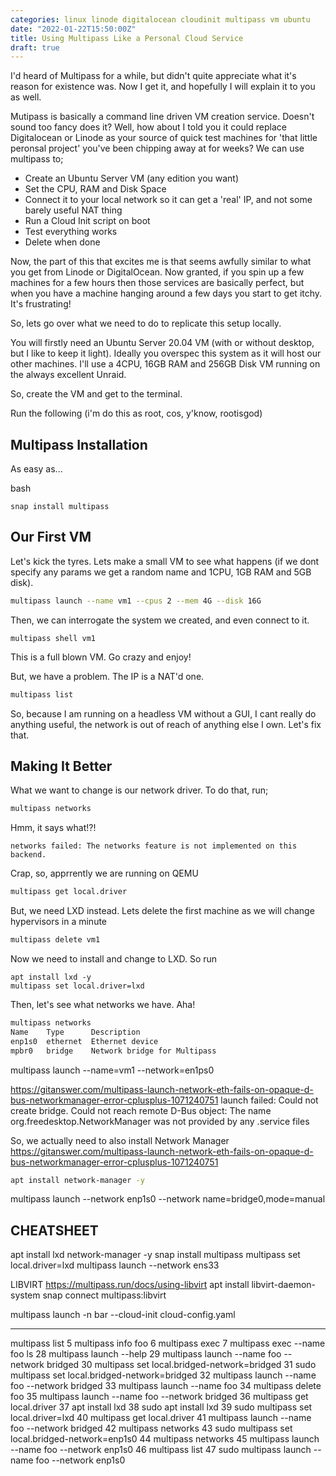 ```yaml
---
categories: linux linode digitalocean cloudinit multipass vm ubuntu
date: "2022-01-22T15:50:00Z"
title: Using Multipass Like a Personal Cloud Service
draft: true
---
```


I'd heard of Multipass for a while, but didn't quite appreciate what it's reason for existence was. Now I get it, and hopefully I will explain it to you as well.

Mutipass is basically a command line driven VM creation service. Doesn't sound too fancy does it? Well, how about I told you it could replace Digitalocean or Linode as your source of quick test machines for 'that little peronsal project' you've been chipping away at for weeks? We can use multipass to;
- Create an Ubuntu Server VM (any edition you want)
- Set the CPU, RAM and Disk Space
- Connect it to your local network so it can get a 'real' IP, and not some barely useful NAT thing
- Run a Cloud Init script on boot
- Test everything works
- Delete when done

Now, the part of this that excites me is that seems awfully similar to what you get from Linode or DigitalOcean. Now granted, if you spin up a few machines for a few hours then those services are basically perfect, but when you have a machine hanging around a few days you start to get itchy. It's frustrating!

So, lets go over what we need to do to replicate this setup locally. 

You will firstly need an Ubuntu Server 20.04 VM (with or without desktop, but I like to keep it light). Ideally you overspec this system as it will host our other machines. I'll use a 4CPU, 16GB RAM and 256GB Disk VM running on the always excellent Unraid.

So, create the VM and get to the terminal.

Run the following (i'm do this as root, cos, y'know, rootisgod)


## Multipass Installation

As easy as...

bash
``` 
snap install multipass
```
## Our First VM

Let's kick the tyres. Lets make a small VM to see what happens (if we dont specify any params we get a random name and 1CPU, 1GB RAM and 5GB disk).

```bash
multipass launch --name vm1 --cpus 2 --mem 4G --disk 16G
```

Then, we can interrogate the system we created, and even connect to it.

```
multipass shell vm1
```

This is a full blown VM. Go crazy and enjoy!


But, we have a problem. The IP is a NAT'd one.

```bash
multipass list
```

So, because I am running on a headless VM without a GUI, I cant really do anything useful, the network is out of reach of anything else I own. Let's fix that.

## Making It Better

What we want to change is our network driver. To do that, run;

```bash
multipass networks
```

Hmm, it says what!?!

```
networks failed: The networks feature is not implemented on this backend.
```

Crap, so, apprrently we are running on QEMU

```bash
multipass get local.driver
```

But, we need LXD instead. Lets delete the first machine as we will change hypervisors in a minute

```bash
multipass delete vm1
```

Now we need to install and change to LXD. So run
```
apt install lxd -y
multipass set local.driver=lxd
```

Then, let's see what networks we have. Aha!

```bash
multipass networks
Name    Type      Description
enp1s0  ethernet  Ethernet device
mpbr0   bridge    Network bridge for Multipass
```

multipass launch --name=vm1 --network=en1ps0

https://gitanswer.com/multipass-launch-network-eth-fails-on-opaque-d-bus-networkmanager-error-cplusplus-1071240751
launch failed: Could not create bridge. Could not reach remote D-Bus object: The name org.freedesktop.NetworkManager was not provided by any .service files

So, we actually need to also install Network Manager
https://gitanswer.com/multipass-launch-network-eth-fails-on-opaque-d-bus-networkmanager-error-cplusplus-1071240751

```bash
apt install network-manager -y
```

 multipass launch --network enp1s0 --network name=bridge0,mode=manual


CHEATSHEET
----------

apt install lxd network-manager -y
snap install multipass
multipass set local.driver=lxd
multipass launch --network ens33


LIBVIRT
https://multipass.run/docs/using-libvirt
apt install libvirt-daemon-system
snap connect multipass:libvirt



multipass launch -n bar --cloud-init cloud-config.yaml


------------------
 multipass list
    5  multipass info foo
    6  multipass exec
    7  multipass exec --name foo ls
   28  multipass launch --help
   29  multipass launch --name foo --network bridged
   30  multipass set local.bridged-network=bridged
   31  sudo multipass set local.bridged-network=bridged
   32  multipass launch --name foo --network bridged
   33  multipass launch --name foo
   34  multipass delete foo
   35  multipass launch --name foo --network bridged
   36  multipass get local.driver
   37  apt install lxd
   38  sudo apt install lxd
   39  sudo multipass set local.driver=lxd
   40  multipass get local.driver
   41  multipass launch --name foo --network bridged
   42  multipass networks
   43  sudo multipass set local.bridged-network=enp1s0
   44  multipass networks
   45  multipass launch --name foo --network enp1s0
   46  multipass list
   47  sudo multipass launch --name foo --network enp1s0